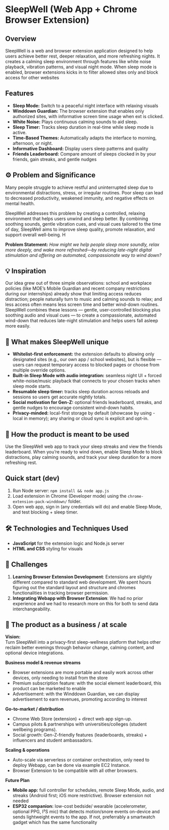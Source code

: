 # SleepWell (Web App + Chrome Browser Extension)

## Overview
SleepWell is a web and browser extension application designed to help users achieve better rest, deeper relaxation, and more refreshing nights. It creates a calming sleep environment through features like white noise playback, vibration patterns, and visual night mode. When sleep mode is enabled, browser extensions kicks in to filter allowed sites only and block access for other websites

## Features
- **Sleep Mode:** Switch to a peaceful night interface with relaxing visuals
- **Winddown Guardian:** The browser extension that enables only authorized sites, with informative screen time usage when ext is clicked.
- **White Noise:** Plays continuous calming sounds to aid sleep.
- **Sleep Timer:** Tracks sleep duration in real-time while sleep mode is active.
- **Time-Based Themes:** Automatically adapts the interface to morning, afternoon, or night.
- **Informative Dashboard:** Display users sleep patterns and quality
- **Friends Leaderboard:** Compare amount of sleeps clocked in by your friends, gain streaks, and gentle nudges

## ⚙️ Problem and Significance
Many people struggle to achieve restful and uninterrupted sleep due to environmental distractions, stress, or irregular routines. Poor sleep can lead to decreased productivity, weakened immunity, and negative effects on mental health.  

SleepWell addresses this problem by creating a controlled, relaxing environment that helps users unwind and sleep better. By combining soothing sounds, gentle vibration cues, and visual cues tailored to the time of day, SleepWell aims to improve sleep quality, promote relaxation, and support overall well-being. H

**Problem Statement:** *How might we help people sleep more soundly, relax more deeply, and wake more refreshed—by reducing late-night digital stimulation and offering an automated, compassionate way to wind down?*

## 💡 Inspiration
Our idea grew out of three simple observations: school and workplace policies (like MOE’s Mobile Guardian and recent company restrictions during our internships) already show that limiting access reduces distraction; people naturally turn to music and calming sounds to relax; and less access often means less screen time and better wind-down routines. SleepWell combines these lessons — gentle, user-controlled blocking plus soothing audio and visual cues — to create a compassionate, automated wind-down that reduces late-night stimulation and helps users fall asleep more easily.

## 🏅 What makes SleepWell unique
- **Whitelist-first enforcement:** the extension defaults to allowing only designated sites (e.g., our own app / school websites), but is flexible — users can request temporary access to blocked pages or choose from multiple override options.  
- **Built-in Sleep Mode with audio integration:** seamless night UI + forced white-noise/music playback that connects to your chosen tracks when sleep mode starts.  
- **Resumable sleep timer:** tracks sleep duration across reloads and sessions so users get accurate nightly totals.  
- **Social motivation for Gen-Z:** optional friends leaderboard, streaks, and gentle nudges to encourage consistent wind-down habits.  
- **Privacy-minded:** local-first storage by default (showcase by using -local in memory); any sharing or cloud sync is explicit and opt-in.

## 📝 How the product is meant to be used
Use the SleepWell web app to track your sleep streaks and view the friends leaderboard. When you’re ready to wind down, enable Sleep Mode to block distractions, play calming sounds, and track your sleep duration for a more refreshing rest.

## Quick start (dev)
1. Run Node server: `npm install && node app.js`  
2. Load extension in Chrome (Developer mode) using the `chrome-extension-pack-winddown/` folder.  
3. Open web app, sign in (any credentials will do) and enable Sleep Mode, and test blocking + sleep timer.

## 🛠️ Technologies and Techniques Used
- **JavaScript** for the extension logic and Node.js server
- **HTML and CSS** styling for visuals 

## 🧗 Challenges 
1. **Learning Browser Extension Development**: Extensions are slightly different compared to standard web development. We spent hours figuring out the standard layout and structure and chromes functionalities in tracking browser permission.
2. **Integrating Webapp with Browser Extension**: We had no prior experience and we had to research more on this for both to send data interchangeability.

## 💼 The product as a business / at scale
**Vision:**  
Turn SleepWell into a privacy-first sleep-wellness platform that helps other reclaim better evenings through behavior change, calming content, and optional device integrations.

**Business model & revenue streams**
- Browser extensions are more portable and easily work across other devices, only needing to install from the store
- Premium subscription feature: with the social element leaderboard, this product can be marketed to enable 
- Advertisement: with the Winddown Guardian, we can display advertisement to earn revenues, promoting according to interest

**Go-to-market / distribution**
- Chrome Web Store (extension) + direct web app sign-up.  
- Campus pilots & partnerships with universities/colleges (student wellbeing programs). 
- Social growth: Gen-Z-friendly features (leaderboards, streaks) + influencers and student ambassadors.

**Scaling & operations**
- Auto-scale via serverless or container orchestration, only need to deploy Webapp, can be done via example EC2 Instance.
- Browser Extension to be compatible with all other browsers.

**Future Plan**
- **Mobile app:** full controller for schedules, remote Sleep Mode, audio, and streaks (Android first; iOS more restrictive). Browser extension not needed
- **ESP32 companion:** low-cost bedside/ wearable (accelerometer, optional PPG, I²S mic) that detects motion/snore events on-device and sends lightweight events to the app. If not, preferrably a smartwatch gadget which has the same functionality
  



